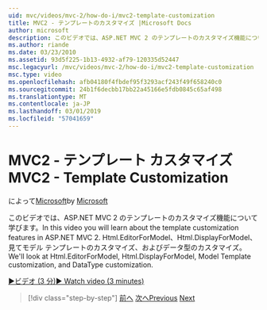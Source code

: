 ```yaml
---
uid: mvc/videos/mvc-2/how-do-i/mvc2-template-customization
title: MVC2 - テンプレートのカスタマイズ |Microsoft Docs
author: microsoft
description: このビデオでは、ASP.NET MVC 2 のテンプレートのカスタマイズ機能について学びます。 Html.EditorForModel、Html.DisplayForModel、Templ のモデルについて説明します.
ms.author: riande
ms.date: 03/23/2010
ms.assetid: 93d5f225-1b13-4932-af79-120335d52447
msc.legacyurl: /mvc/videos/mvc-2/how-do-i/mvc2-template-customization
msc.type: video
ms.openlocfilehash: afb04180f4fbdef95f3293acf243f49f658240c0
ms.sourcegitcommit: 24b1f6decbb17bb22a45166e5fdb0845c65af498
ms.translationtype: MT
ms.contentlocale: ja-JP
ms.lasthandoff: 03/01/2019
ms.locfileid: "57041659"
---
```

<a name="mvc2---template-customization"></a><span data-ttu-id="40ba6-104">MVC2 - テンプレート カスタマイズ</span><span class="sxs-lookup"><span data-stu-id="40ba6-104">MVC2 - Template Customization</span></span>
====================
<span data-ttu-id="40ba6-105">によって[Microsoft](https://github.com/microsoft)</span><span class="sxs-lookup"><span data-stu-id="40ba6-105">by [Microsoft](https://github.com/microsoft)</span></span>

<span data-ttu-id="40ba6-106">このビデオでは、ASP.NET MVC 2 のテンプレートのカスタマイズ機能について学びます。</span><span class="sxs-lookup"><span data-stu-id="40ba6-106">In this video you will learn about the template customization features in ASP.NET MVC 2.</span></span> <span data-ttu-id="40ba6-107">Html.EditorForModel、Html.DisplayForModel、見てモデル テンプレートのカスタマイズ、およびデータ型のカスタマイズ。</span><span class="sxs-lookup"><span data-stu-id="40ba6-107">We'll look at Html.EditorForModel, Html.DisplayForModel, Model Template customization, and DataType customization.</span></span>

[<span data-ttu-id="40ba6-108">&#9654;ビデオ (3 分)</span><span class="sxs-lookup"><span data-stu-id="40ba6-108">&#9654; Watch video (3 minutes)</span></span>](https://channel9.msdn.com/Blogs/ASP-NET-Site-Videos/mvc2-template-customization)

> [!div class="step-by-step"]
> <span data-ttu-id="40ba6-109">[前へ](mvc2-model-validation.md)
> [次へ](aspnet-mvc-2-areas.md)</span><span class="sxs-lookup"><span data-stu-id="40ba6-109">[Previous](mvc2-model-validation.md)
[Next](aspnet-mvc-2-areas.md)</span></span>
